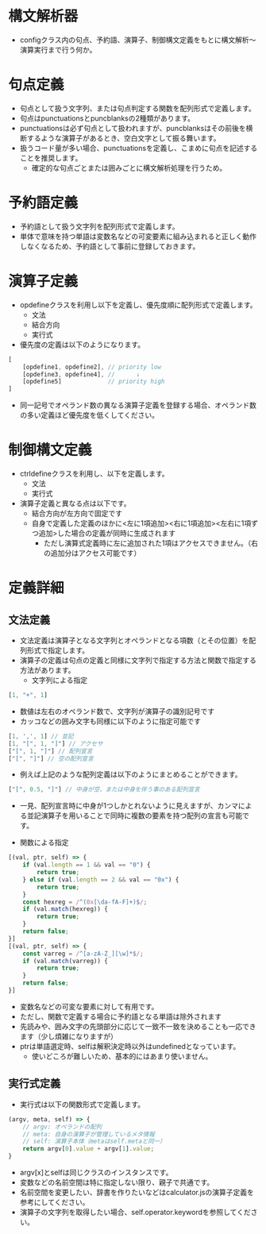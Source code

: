 # 構文解析器
* configクラス内の句点、予約語、演算子、制御構文定義をもとに構文解析～演算実行まで行う何か。

# 句点定義
* 句点として扱う文字列、または句点判定する関数を配列形式で定義します。
* 句点はpunctuationsとpuncblanksの2種類があります。
* punctuationsは必ず句点として扱われますが、puncblanksはその前後を横断するような演算子があるとき、空白文字として振る舞います。
* 扱うコード量が多い場合、punctuationsを定義し、こまめに句点を記述することを推奨します。
  * 確定的な句点ごとまたは囲みごとに構文解析処理を行うため。

# 予約語定義
* 予約語として扱う文字列を配列形式で定義します。
* 単体で意味を持つ単語は変数名などの可変要素に組み込まれると正しく動作しなくなるため、予約語として事前に登録しておきます。

# 演算子定義
* opdefineクラスを利用し以下を定義し、優先度順に配列形式で定義します。
  + 文法
  + 結合方向
  + 実行式
* 優先度の定義は以下のようになります。
```javascript
[
    [opdefine1, opdefine2], // priority low
    [opdefine3, opdefine4], //      ↓
    [opdefine5]             // priority high
]
```
* 同一記号でオペランド数の異なる演算子定義を登録する場合、オペランド数の多い定義ほど優先度を低くしてください。

# 制御構文定義
* ctrldefineクラスを利用し、以下を定義します。
  + 文法
  + 実行式
* 演算子定義と異なる点は以下です。
  + 結合方向が左方向で固定です
  + 自身で定義した定義のほかに<左に1項追加><右に1項追加><左右に1項ずつ追加>した場合の定義が同時に生成されます
    * ただし演算式定義時に左に追加された1項はアクセスできません。（右の追加分はアクセス可能です）

# 定義詳細
## 文法定義
* 文法定義は演算子となる文字列とオペランドとなる項数（とその位置）を配列形式で指定します。
* 演算子の定義は句点の定義と同様に文字列で指定する方法と関数で指定する方法があります。
  + 文字列による指定
```javascript
[1, "+", 1]
```
* 数値は左右のオペランド数で、文字列が演算子の識別記号です
* カッコなどの囲み文字も同様に以下のように指定可能です
```javascript
[1, ',', 1] // 並記
[1, "[", 1, "]"] // アクセサ
["[", 1, "]"] // 配列宣言
["[", "]"] // 空の配列宣言
```
* 例えば上記のような配列定義は以下のようにまとめることができます。
```javascript
["[", 0.5, "]"] // 中身が空、または中身を伴う事のある配列宣言
```
* 一見、配列宣言時に中身が1つしかとれないように見えますが、カンマによる並記演算子を用いることで同時に複数の要素を持つ配列の宣言も可能です。
+ 関数による指定
```javascript
[(val, ptr, self) => {
    if (val.length == 1 && val == "0") {
        return true;
    } else if (val.length == 2 && val == "0x") {
        return true;
    }
    const hexreg = /^(0x[\da-fA-F]+)$/;
    if (val.match(hexreg)) {
        return true;
    }
    return false;
}]
[(val, ptr, self) => {
    const varreg = /^[a-zA-Z_][\w]*$/;
    if (val.match(varreg)) {
        return true;
    }
    return false;
}]
```
* 変数名などの可変な要素に対して有用です。
* ただし、関数で定義する場合に予約語となる単語は除外されます
* 先読みや、囲み文字の先頭部分に応じて一致不一致を決めることも一応できます（少し煩雑になりますが）
* ptrは単語選定時、selfは解釈決定時以外はundefinedとなっています。
  * 使いどころが難しいため、基本的にはあまり使いません。

## 実行式定義
* 実行式は以下の関数形式で定義します。
```javascript
(argv, meta, self) => {
    // argv: オペランドの配列
    // meta: 自身の演算子が管理しているメタ情報
    // self: 演算子本体（metaはself.metaと同一）
    return argv[0].value + argv[1].value;
}
```
* argv[x]とselfは同じクラスのインスタンスです。
* 変数などの名前空間は特に指定しない限り、親子で共通です。
* 名前空間を変更したい、辞書を作りたいなどはcalculator.jsの演算子定義を参考にしてください。
* 演算子の文字列を取得したい場合、self.operator.keywordを参照してください。